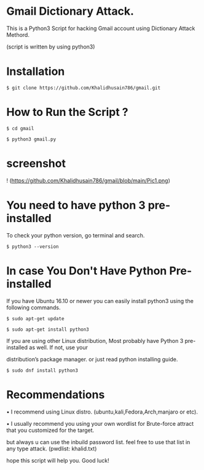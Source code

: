 # Gmail Dictionary Attack.

This is a Python3 Script for hacking Gmail account using Dictionary Attack Methord.

(script is written by using python3)

# Installation

    $ git clone https://github.com/Khalidhusain786/gmail.git

# How to Run the Script ? 

    $ cd gmail 

    $ python3 gmail.py

    

#  screenshot

!  (https://github.com/Khalidhusain786/gmail/blob/main/Pic1.png)

         

# You need to have python 3 pre-installed

To check your python version, go terminal and search.

    $ python3 --version

    

# In case You Don't Have Python Pre-installed

If you have Ubuntu 16.10 or newer you can easily install python3 using the following commands. 

    $ sudo apt-get update

    $ sudo apt-get install python3

         

If you are using other Linux distribution, Most probably have Python 3 pre-installed as well. If not, use your

distribution’s package manager. or just read python installing guide.  

    $ sudo dnf install python3

# Recommendations

• I recommend using Linux distro. (ubuntu,kali,Fedora,Arch,manjaro or etc).

• I usually recommend you using your own wordlist for Brute-force attract that you customized for the target.

  but always u can use the inbuild password list. feel free to use that list in any type attack. (pwdlist: khalid.txt) 

  hope this script will help you. Good luck! 













